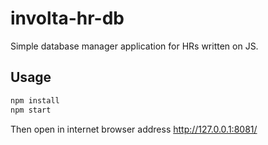 # involta-hr-db
Simple database manager application for HRs written on JS.

## Usage
```javascript
npm install
npm start
```

Then open in internet browser address http://127.0.0.1:8081/
